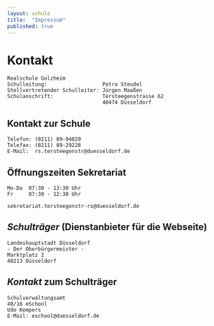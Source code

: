 ```yaml
---
layout: schule
title:  "Impressum"
published: true
---
```


# Kontakt

	Realschule Golzheim
	Schulleitung:                  Petra Steudel
	Stellvertretender Schulleiter: Jürgen Maaßen
	Schulanschrift:                Tersteegenstrasse 62
	                               40474 Düsseldorf 

## Kontakt zur Schule

	Telefon: (0211) 89-94029
	Telefax: (0211) 89-29228
	E-Mail:  rs.tersteegenstr@duesseldorf.de

## Öffnungszeiten Sekretariat

	Mo-Do  07:30 - 13:30 Uhr
	Fr     07:30 - 12:30 Uhr
	
	sekretariat.tersteegenstr-rs@duesseldorf.de

## *Schulträger* (Dienstanbieter für die Webseite) 

	Landeshauptstadt Düsseldorf 
	- Der Oberbürgermeister - 
	Marktplatz 2
	40213 Düsseldorf 

## *Kontakt* zum Schulträger  

	Schulverwaltungsamt 
	40/16 eSchool 
	Udo Kempers
	E-Mail: eschool@duesseldorf.de

